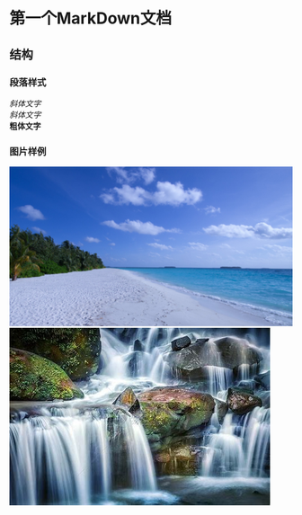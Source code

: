 
# 第一个MarkDown文档
## 结构
### 段落样式
*斜体文字*  
_斜体文字_  
__粗体文字__

### 图片样例
![alt tidaiwenzi](../res/pic/pic1.jpeg "样例图片")![alt pic2](../res/pic/pic2.jpeg "样例图片2")